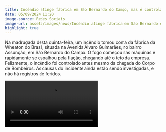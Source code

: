 ```yaml
---
title: Incêndio atinge fábrica em São Bernardo do Campo, mas é controlado a tempo
date: 05/09/2024 11:20
image-source: Redes Sociais
image-url: assets/images/news/Incêndio atinge fábrica em São Bernardo do Campo, mas é controlado a tempo.jpg
highlight: true
---
```


Na madrugada desta quinta-feira, um incêndio tomou conta da fábrica da Wheaton do Brasil, situada na Avenida Álvaro Guimarães, no bairro Assunção, em São Bernardo do Campo. O fogo começou nas máquinas e rapidamente se espalhou pela fiação, chegando até o teto da empresa. Felizmente, o incêndio foi controlado antes mesmo da chegada do Corpo de Bombeiros. As causas do incidente ainda estão sendo investigadas, e não há registros de feridos.

<video controls>
    <source src="/assets/videos/news/Incêndio atinge fábrica em São Bernardo do Campo, mas é controlado a tempo.mp4" type="video/mp4">
</video>